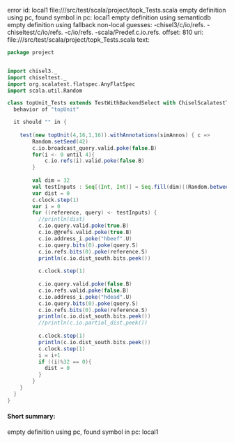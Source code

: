 error id: local1
file://<WORKSPACE>/src/test/scala/project/topk_Tests.scala
empty definition using pc, found symbol in pc: local1
empty definition using semanticdb
empty definition using fallback
non-local guesses:
	 -chisel3/c/io/refs.
	 -chiseltest/c/io/refs.
	 -c/io/refs.
	 -scala/Predef.c.io.refs.
offset: 810
uri: file://<WORKSPACE>/src/test/scala/project/topk_Tests.scala
text:
```scala
package project


import chisel3._
import chiseltest._
import org.scalatest.flatspec.AnyFlatSpec
import scala.util.Random

class topUnit_Tests extends TestWithBackendSelect with ChiselScalatestTester {
  behavior of "topUnit"

  it should "" in {
    
    test(new topUnit(4,16,1,16)).withAnnotations(simAnnos) { c =>
        Random.setSeed(42)
        c.io.broadcast_query.valid.poke(false.B)
        for(i <- 0 until 4){
            c.io.refs(i).valid.poke(false.B)
        }
        
        val dim = 32
        val testInputs : Seq[(Int, Int)] = Seq.fill(dim)((Random.between(-10, 11), Random.between(-10, 11)))
        var dist = 0
        c.clock.step(1)
        var i = 0
        for ((reference, query) <- testInputs) {
          //println(dist)
          c.io.query.valid.poke(true.B)
          c.io.@@refs.valid.poke(true.B)
          c.io.address_i.poke("hbeef".U)
          c.io.query.bits(0).poke(query.S)
          c.io.refs.bits(0).poke(reference.S)
          println(c.io.dist_south.bits.peek())
            
          c.clock.step(1)
          
          c.io.query.valid.poke(false.B)
          c.io.refs.valid.poke(false.B)
          c.io.address_i.poke("hdead".U)
          c.io.query.bits(0).poke(query.S)
          c.io.refs.bits(0).poke(reference.S)
          println(c.io.dist_south.bits.peek())
          //println(c.io.partial_dist.peek())
          
          c.clock.step(1)
          println(c.io.dist_south.bits.peek())
          c.clock.step(1)
          i = i+1
          if ((i)%32 == 0){
            dist = 0
          }
        }
    }
  }
}

```


#### Short summary: 

empty definition using pc, found symbol in pc: local1